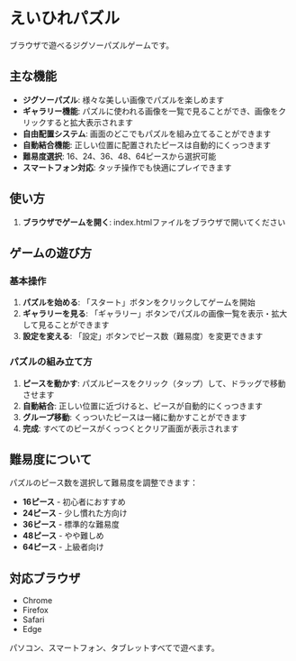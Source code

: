 # えいひれパズル

ブラウザで遊べるジグソーパズルゲームです。

## 主な機能

- **ジグソーパズル**: 様々な美しい画像でパズルを楽しめます
- **ギャラリー機能**: パズルに使われる画像を一覧で見ることができ、画像をクリックすると拡大表示されます
- **自由配置システム**: 画面のどこでもパズルを組み立てることができます
- **自動結合機能**: 正しい位置に配置されたピースは自動的にくっつきます
- **難易度選択**: 16、24、36、48、64ピースから選択可能
- **スマートフォン対応**: タッチ操作でも快適にプレイできます

## 使い方

1. **ブラウザでゲームを開く**: index.htmlファイルをブラウザで開いてください

## ゲームの遊び方

### 基本操作
1. **パズルを始める**: 「スタート」ボタンをクリックしてゲームを開始
2. **ギャラリーを見る**: 「ギャラリー」ボタンでパズルの画像一覧を表示・拡大して見ることができます
3. **設定を変える**: 「設定」ボタンでピース数（難易度）を変更できます

### パズルの組み立て方
1. **ピースを動かす**: パズルピースをクリック（タップ）して、ドラッグで移動させます
2. **自動結合**: 正しい位置に近づけると、ピースが自動的にくっつきます
3. **グループ移動**: くっついたピースは一緒に動かすことができます
4. **完成**: すべてのピースがくっつくとクリア画面が表示されます

## 難易度について

パズルのピース数を選択して難易度を調整できます：

- **16ピース** - 初心者におすすめ
- **24ピース** - 少し慣れた方向け
- **36ピース** - 標準的な難易度
- **48ピース** - やや難しめ
- **64ピース** - 上級者向け

## 対応ブラウザ

- Chrome
- Firefox
- Safari
- Edge

パソコン、スマートフォン、タブレットすべてで遊べます。